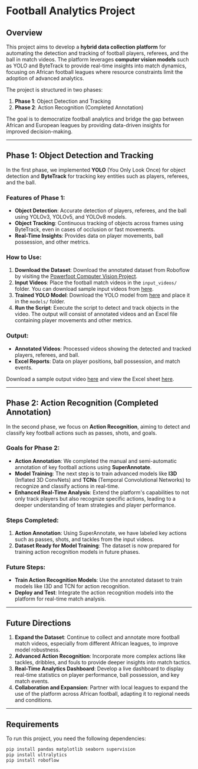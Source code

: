 # Football Analytics Project

## Overview

This project aims to develop a **hybrid data collection platform** for automating the detection and tracking of football players, referees, and the ball in match videos. The platform leverages **computer vision models** such as YOLO and ByteTrack to provide real-time insights into match dynamics, focusing on African football leagues where resource constraints limit the adoption of advanced analytics.

The project is structured in two phases:
1. **Phase 1**: Object Detection and Tracking
2. **Phase 2**: Action Recognition (Completed Annotation)

The goal is to democratize football analytics and bridge the gap between African and European leagues by providing data-driven insights for improved decision-making.

---

## Phase 1: Object Detection and Tracking

In the first phase, we implemented **YOLO** (You Only Look Once) for object detection and **ByteTrack** for tracking key entities such as players, referees, and the ball.

### Features of Phase 1:
- **Object Detection**: Accurate detection of players, referees, and the ball using YOLOv3, YOLOv5, and YOLOv8 models.
- **Object Tracking**: Continuous tracking of objects across frames using ByteTrack, even in cases of occlusion or fast movements.
- **Real-Time Insights**: Provides data on player movements, ball possession, and other metrics.

### How to Use:

1. **Download the Dataset**: Download the annotated dataset from Roboflow by visiting the [Powerfoot Computer Vision Project](https://universe.roboflow.com/esprit-po5qf/powerfoot).
2. **Input Videos**: Place the football match videos in the `input_videos/` folder. You can download sample input videos from [here](https://drive.google.com/file/d/1HkajT-JujZwkUuqEkI6U6CuCwx7BfcWS/view?usp=drive_link).
3. **Trained YOLO Model**: Download the YOLO model from [here](https://drive.google.com/file/d/13WSdTF2D-uc_aSkuAIsdG9cetyqPvZaX/view?usp=drive_link) and place it in the `models/` folder.
4. **Run the Script**: Execute the script to detect and track objects in the video. The output will consist of annotated videos and an Excel file containing player movements and other metrics.

### Output:
- **Annotated Videos**: Processed videos showing the detected and tracked players, referees, and ball.
- **Excel Reports**: Data on player positions, ball possession, and match events.

Download a sample output video [here](https://drive.google.com/file/d/1s2TuhMSsJfWNaijPv8VvBsUkiXqQ2lEj/view?usp=drive_link) and view the Excel sheet [here](https://docs.google.com/spreadsheets/d/1fCGVFfCSkONewrB1hoJljajUjM2X1Ue7/edit?usp=drive_link&ouid=112565924282064934387&rtpof=true&sd=true).

---

## Phase 2: Action Recognition (Completed Annotation)

In the second phase, we focus on **Action Recognition**, aiming to detect and classify key football actions such as passes, shots, and goals.

### Goals for Phase 2:
- **Action Annotation**: We completed the manual and semi-automatic annotation of key football actions using **SuperAnnotate**.
- **Model Training**: The next step is to train advanced models like **I3D** (Inflated 3D ConvNets) and **TCNs** (Temporal Convolutional Networks) to recognize and classify actions in real-time.
- **Enhanced Real-Time Analysis**: Extend the platform's capabilities to not only track players but also recognize specific actions, leading to a deeper understanding of team strategies and player performance.

### Steps Completed:
1. **Action Annotation**: Using SuperAnnotate, we have labeled key actions such as passes, shots, and tackles from the input videos.
2. **Dataset Ready for Model Training**: The dataset is now prepared for training action recognition models in future phases.

### Future Steps:
- **Train Action Recognition Models**: Use the annotated dataset to train models like I3D and TCN for action recognition.
- **Deploy and Test**: Integrate the action recognition models into the platform for real-time match analysis.

---

## Future Directions

1. **Expand the Dataset**: Continue to collect and annotate more football match videos, especially from different African leagues, to improve model robustness.
2. **Advanced Action Recognition**: Incorporate more complex actions like tackles, dribbles, and fouls to provide deeper insights into match tactics.
3. **Real-Time Analytics Dashboard**: Develop a live dashboard to display real-time statistics on player performance, ball possession, and key match events.
4. **Collaboration and Expansion**: Partner with local leagues to expand the use of the platform across African football, adapting it to regional needs and conditions.

---

## Requirements

To run this project, you need the following dependencies:

```bash
pip install pandas matplotlib seaborn supervision
pip install ultralytics
pip install roboflow

